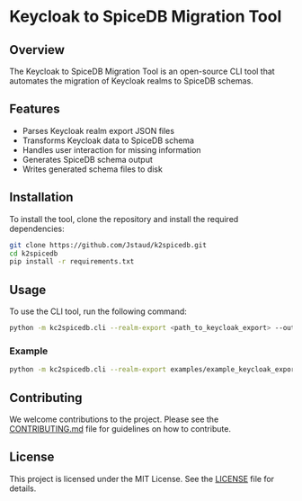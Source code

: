 # Keycloak to SpiceDB Migration Tool

## Overview
The Keycloak to SpiceDB Migration Tool is an open-source CLI tool that automates the migration of Keycloak realms to SpiceDB schemas.

## Features
- Parses Keycloak realm export JSON files
- Transforms Keycloak data to SpiceDB schema
- Handles user interaction for missing information
- Generates SpiceDB schema output
- Writes generated schema files to disk

## Installation
To install the tool, clone the repository and install the required dependencies:

```bash
git clone https://github.com/Jstaud/k2spicedb.git
cd k2spicedb
pip install -r requirements.txt
```

## Usage
To use the CLI tool, run the following command:

```bash
python -m kc2spicedb.cli --realm-export <path_to_keycloak_export> --out <path_to_output_schema> [-v]
```

### Example
```bash
python -m kc2spicedb.cli --realm-export examples/example_keycloak_export.json --out examples/example_spicedb_schema.zed -v
```

## Contributing
We welcome contributions to the project. Please see the [CONTRIBUTING.md](../CONTRIBUTING.md) file for guidelines on how to contribute.

## License
This project is licensed under the MIT License. See the [LICENSE](../LICENSE) file for details.
